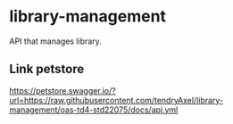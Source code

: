 # library-management
API that manages library.


## Link petstore
https://petstore.swagger.io/?url=https://raw.githubusercontent.com/tendryAxel/library-management/oas-td4-std22075/docs/api.yml